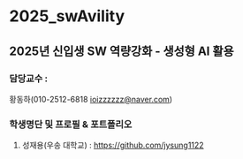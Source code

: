 # 2025_swAvility
## 2025년 신입생 SW 역량강화 - 생성형 AI 활용
### 담당교수 : 

   황동하(010-2512-6818 ioizzzzzz@naver.com)
 
### 학생명단 및 프로필 & 포트폴리오 
01. 성재용(우송   대학교) :  https://github.com/jysung1122 
